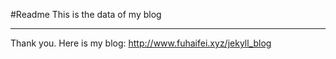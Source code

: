 #Readme
This is the data of my blog

---

Thank you.
Here is my blog: http://www.fuhaifei.xyz/jekyll_blog

